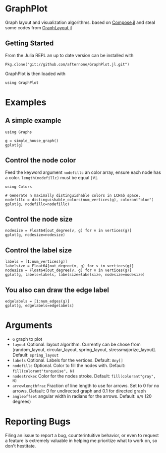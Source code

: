 # GraphPlot

Graph layout and visualization algorithms. based on [Compose.jl](https://github.com/dcjones/Compose.jl) and steal some codes from [GraphLayout.jl](https://github.com/IainNZ/GraphLayout.jl)

## Getting Started

From the Julia REPL an up to date version can be installed with
```
Pkg.clone("git://github.com/afternone/GraphPlot.jl.git")
```
GraphPlot is then loaded with
```
using GraphPlot
```

# Examples
## A simple example
```
using Graphs

g = simple_house_graph()
gplot(g)

```

## Control the node color
Feed the keyword argument `nodefillc` an color array, ensure each node has a color. `length(nodefillc)` must be equal `|V|`.
```
using Colors

# Generate n maximally distinguishable colors in LCHab space.
nodefillc = distinguishable_colors(num_vertices(g), colorant"blue")
gplot(g, nodefillc=nodefillc)
```

## Control the node size
```
nodesize = Float64[out_degree(v, g) for v in vertices(g)]
gplot(g, nodesize=nodesize)
```

## Control the label size
```
labels = [1:num_vertices(g)]
labelsize = Float64[out_degree(v, g) for v in vertices(g)]
nodesize = Float64[out_degree(v, g) for v in vertices(g)]
gplot(g, labels=labels, labelsize=labelsize, nodesize=nodesize)
```

## You also can draw the edge label
```
edgelabels = [1:num_edges(g)]
gplot(g, edgelabels=edgelabels)
```

# Arguments
+ `G` graph to plot
+ `layout` Optional. layout algorithm. Currently can be chose from
[random_layout, circular_layout, spring_layout, stressmajorize_layout].
Default: `spring_layout`
+ `labels` Optional. Labels for the vertices. Default: `Any[]`
+ `nodefillc` Optional. Color to fill the nodes with.
Default: `fill(colorant"turquoise", N)`
+ `nodestrokec` Color for the nodes stroke.
Default: `fill(colorant"gray", N)`
+ `arrowlengthfrac` Fraction of line length to use for arrows.
Set to 0 for no arrows. Default: 0 for undirected graph and 0.1 for directed graph
+ `angleoffset` angular width in radians for the arrows. Default: `π/9` (20 degrees)

# Reporting Bugs

Filing an issue to report a bug, counterintuitive behavior, or even to request a feature is extremely valuable in helping me prioritize what to work on, so don't hestitate.

